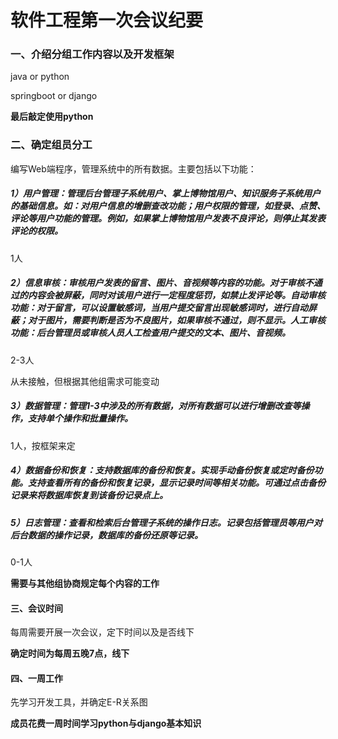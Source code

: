 # 软件工程第一次会议纪要

### 一、介绍分组工作内容以及开发框架

java or python

springboot or django

**最后敲定使用python**

### 二、确定组员分工

编写Web端程序，管理系统中的所有数据。主要包括以下功能：

##### 1）用户管理：管理后台管理子系统用户、掌上博物馆用户、知识服务子系统用户的基础信息。如：对用户信息的增删查改功能；用户权限的管理，如登录、点赞、评论等用户功能的管理。例如，如果掌上博物馆用户发表不良评论，则停止其发表评论的权限。

1人

##### 2）信息审核：审核用户发表的留言、图片、音视频等内容的功能。对于审核不通过的内容会被屏蔽，同时对该用户进行一定程度惩罚，如禁止发评论等。自动审核功能：对于留言，可以设置敏感词，当用户提交留言出现敏感词时，进行自动屏蔽；对于图片，需要判断是否为不良图片，如果审核不通过，则不显示。人工审核功能：后台管理员或审核人员人工检查用户提交的文本、图片、音视频。

2-3人

从未接触，但根据其他组需求可能变动

##### 3）数据管理：管理1-3中涉及的所有数据，对所有数据可以进行增删改查等操作，支持单个操作和批量操作。

1人，按框架来定

##### 4）数据备份和恢复：支持数据库的备份和恢复。实现手动备份恢复或定时备份功能。支持查看所有的备份和恢复记录，显示记录时间等相关功能。可通过点击备份记录来将数据库恢复到该备份记录点上。

##### 5）日志管理：查看和检索后台管理子系统的操作日志。记录包括管理员等用户对后台数据的操作记录，数据库的备份还原等记录。

0-1人

**需要与其他组协商规定每个内容的工作**

#### 三、会议时间

每周需要开展一次会议，定下时间以及是否线下

**确定时间为每周五晚7点，线下**

#### 四、一周工作

先学习开发工具，并确定E-R关系图

**成员花费一周时间学习python与django基本知识**